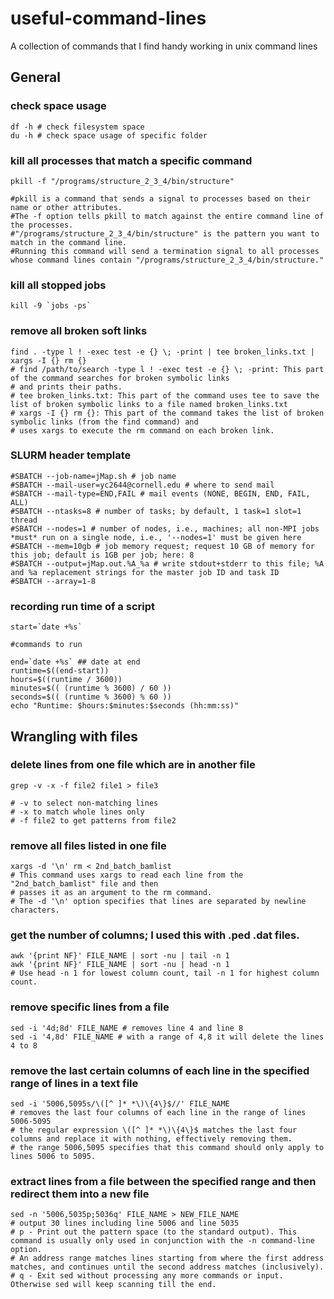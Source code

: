 # useful-command-lines
A collection of commands that I find handy working in unix command lines

## General

### check space usage
```
df -h # check filesystem space
du -h # check space usage of specific folder
```

### kill all processes that match a specific command
```
pkill -f "/programs/structure_2_3_4/bin/structure"

#pkill is a command that sends a signal to processes based on their name or other attributes.
#The -f option tells pkill to match against the entire command line of the processes.
#"/programs/structure_2_3_4/bin/structure" is the pattern you want to match in the command line.
#Running this command will send a termination signal to all processes whose command lines contain "/programs/structure_2_3_4/bin/structure."
```

### kill all stopped jobs
```
kill -9 `jobs -ps`
```

### remove all broken soft links
```
find . -type l ! -exec test -e {} \; -print | tee broken_links.txt | xargs -I {} rm {}
# find /path/to/search -type l ! -exec test -e {} \; -print: This part of the command searches for broken symbolic links 
# and prints their paths.
# tee broken_links.txt: This part of the command uses tee to save the list of broken symbolic links to a file named broken_links.txt
# xargs -I {} rm {}: This part of the command takes the list of broken symbolic links (from the find command) and 
# uses xargs to execute the rm command on each broken link.
```

### SLURM header template
```
#SBATCH --job-name=jMap.sh # job name
#SBATCH --mail-user=yc2644@cornell.edu # where to send mail
#SBATCH --mail-type=END,FAIL # mail events (NONE, BEGIN, END, FAIL, ALL)
#SBATCH --ntasks=8 # number of tasks; by default, 1 task=1 slot=1 thread
#SBATCH --nodes=1 # number of nodes, i.e., machines; all non-MPI jobs *must* run on a single node, i.e., '--nodes=1' must be given here
#SBATCH --mem=10gb # job memory request; request 10 GB of memory for this job; default is 1GB per job; here: 8
#SBATCH --output=jMap.out.%A_%a # write stdout+stderr to this file; %A and %a replacement strings for the master job ID and task ID
#SBATCH --array=1-8
```


### recording run time of a script
```
start=`date +%s`

#commands to run

end=`date +%s` ## date at end
runtime=$((end-start))
hours=$((runtime / 3600))
minutes=$(( (runtime % 3600) / 60 ))
seconds=$(( (runtime % 3600) % 60 ))
echo "Runtime: $hours:$minutes:$seconds (hh:mm:ss)"
```

## Wrangling with files

### delete lines from one file which are in another file
```
grep -v -x -f file2 file1 > file3

# -v to select non-matching lines
# -x to match whole lines only
# -f file2 to get patterns from file2
```

### remove all files listed in one file
```
xargs -d '\n' rm < 2nd_batch_bamlist
# This command uses xargs to read each line from the "2nd_batch_bamlist" file and then 
# passes it as an argument to the rm command. 
# The -d '\n' option specifies that lines are separated by newline characters.
```

### get the number of columns; I used this with .ped  .dat files. 
```
awk '{print NF}' FILE_NAME | sort -nu | tail -n 1
awk '{print NF}' FILE_NAME | sort -nu | head -n 1
# Use head -n 1 for lowest column count, tail -n 1 for highest column count.
```

### remove specific lines from a file
```
sed -i '4d;8d' FILE_NAME # removes line 4 and line 8
sed -i '4,8d' FILE_NAME # with a range of 4,8 it will delete the lines 4 to 8
```

### remove the last certain columns of each line in the specified range of lines in a text file
```
sed -i '5006,5095s/\([^ ]* *\)\{4\}$//' FILE_NAME
# removes the last four columns of each line in the range of lines 5006-5095
# the regular expression \([^ ]* *\)\{4\}$ matches the last four columns and replace it with nothing, effectively removing them.
# the range 5006,5095 specifies that this command should only apply to lines 5006 to 5095.
```

### extract lines from a file between the specified range and then redirect them into a new file
```
sed -n '5006,5035p;5036q' FILE_NAME > NEW_FILE_NAME
# output 30 lines including line 5006 and line 5035
# p - Print out the pattern space (to the standard output). This command is usually only used in conjunction with the -n command-line option.
# An address range matches lines starting from where the first address matches, and continues until the second address matches (inclusively).
# q - Exit sed without processing any more commands or input. Otherwise sed will keep scanning till the end.
```
